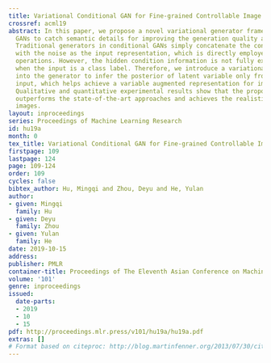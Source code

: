 ```yaml
---
title: Variational Conditional GAN for Fine-grained Controllable Image Generation
crossref: acml19
abstract: In this paper, we propose a novel variational generator framework for conditional
  GANs to catch semantic details for improving the generation quality and diversity.
  Traditional generators in conditional GANs simply concatenate the conditional vector
  with the noise as the input representation, which is directly employed for upsampling
  operations. However, the hidden condition information is not fully exploited, especially
  when the input is a class label. Therefore, we introduce a variational inference
  into the generator to infer the posterior of latent variable only from the conditional
  input, which helps achieve a variable augmented representation for image generation.
  Qualitative and quantitative experimental results show that the proposed method
  outperforms the state-of-the-art approaches and achieves the realistic controllable
  images.
layout: inproceedings
series: Proceedings of Machine Learning Research
id: hu19a
month: 0
tex_title: Variational Conditional GAN for Fine-grained Controllable Image Generation
firstpage: 109
lastpage: 124
page: 109-124
order: 109
cycles: false
bibtex_author: Hu, Mingqi and Zhou, Deyu and He, Yulan
author:
- given: Mingqi
  family: Hu
- given: Deyu
  family: Zhou
- given: Yulan
  family: He
date: 2019-10-15
address: 
publisher: PMLR
container-title: Proceedings of The Eleventh Asian Conference on Machine Learning
volume: '101'
genre: inproceedings
issued:
  date-parts:
  - 2019
  - 10
  - 15
pdf: http://proceedings.mlr.press/v101/hu19a/hu19a.pdf
extras: []
# Format based on citeproc: http://blog.martinfenner.org/2013/07/30/citeproc-yaml-for-bibliographies/
---
```

